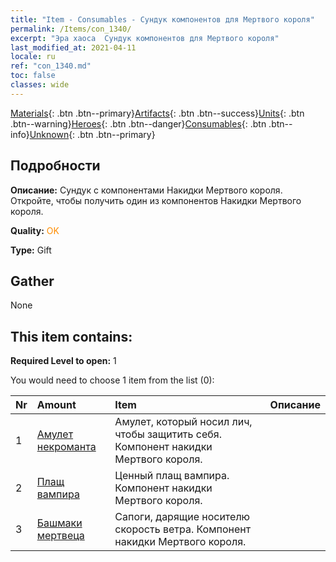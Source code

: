 ```yaml
---
title: "Item - Consumables - Сундук компонентов для Мертвого короля"
permalink: /Items/con_1340/
excerpt: "Эра хаоса  Сундук компонентов для Мертвого короля"
last_modified_at: 2021-04-11
locale: ru
ref: "con_1340.md"
toc: false
classes: wide
---
```

 [Materials](/ru/Items/){: .btn .btn--primary}[Artifacts](/ru/Items/Artifacts/){: .btn .btn--success}[Units](/ru/Items/Units/){: .btn .btn--warning}[Heroes](/ru/Items/Heroes/){: .btn .btn--danger}[Consumables](/ru/Items/Consumables/){: .btn .btn--info}[Unknown](/ru/Items/Unknown/){: .btn .btn--primary}

## Подробности
 **Описание:** Сундук с компонентами Накидки Мертвого короля. Откройте, чтобы получить один из компонентов Накидки Мертвого короля.

 **Quality:** <span style="color: #FF8C00">OK</span>

 **Type:** Gift

## Gather

  None

## This item contains:

 **Required Level to open:** 1

 You would need to choose 1 item from the list (0):

  | Nr | Amount |     Item    | Описание |
  |:---|:-------|:------------|:-----------:|
  | 1 | [Амулет некроманта](/ru/Items/art_129/) | Амулет, который носил лич, чтобы защитить себя. Компонент накидки Мертвого короля. | 
  | 2 | [Плащ вампира](/ru/Items/art_130/) | Ценный плащ вампира. Компонент накидки Мертвого короля. | 
  | 3 | [Башмаки мертвеца](/ru/Items/art_131/) | Сапоги, дарящие носителю скорость ветра. Компонент накидки Мертвого короля. | 

